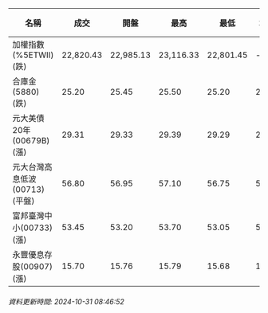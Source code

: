 | 名稱 | 成交 | 開盤 | 最高 | 最低 | 均價 | 成交金額(億) | 昨收 | 漲跌幅 | 漲跌 | 總量 | 昨量 | 振幅 |
| -------- | -------- | -------- | -------- |-------- | -------- | -------- |-------- |-------- |-------- | -------- | -------- |-------- |
|加權指數(%5ETWII) (跌)|22,820.43|22,985.13|23,116.33|22,801.45|-|3,284.76|22,926.59|0.46%|106.16|6,276,683|0|1.37%|
|合庫金(5880) (跌)|25.20|25.45|25.50|25.20|25.27|2.15|25.25|0.20%|0.05|8,524|13,085|1.19%|
|元大美債20年(00679B) (漲)|29.31|29.33|29.39|29.29|29.33|12.58|29.26|0.17%|0.05|42,884|48,012|0.34%|
|元大台灣高息低波(00713) (平盤)|56.80|56.95|57.10|56.75|56.88|4.75|56.80|0.00%|0.00|8,354|17,613|0.62%|
|富邦臺灣中小(00733) (漲)|53.45|53.20|53.70|53.05|53.44|0.394|52.95|0.94%|0.50|738|1,749|1.23%|
|永豐優息存股(00907) (漲)|15.70|15.76|15.79|15.68|15.71|0.236|15.69|0.06%|0.01|1,503|3,569|0.70%|
###### 資料更新時間: 2024-10-31 08:46:52